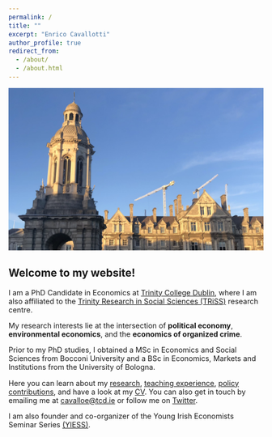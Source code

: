 ```yaml
---
permalink: /
title: ""
excerpt: "Enrico Cavallotti"
author_profile: true
redirect_from: 
  - /about/
  - /about.html
---
```

<img src="/images/trinity_6.jpg" style="max-height: 30vh;">

## **Welcome to my website!**

<p style="font-size: 0.9rem">I am a PhD Candidate in Economics at <a href="https://www.tcd.ie/Economics/" target="_blank">Trinity College Dublin</a>, where I am also affiliated to the <a href="https://www.tcd.ie/triss/" target="_blank">Trinity Research in Social Sciences (TRiSS)</a> research centre.</p>

<p style="font-size: 0.9rem">My research interests lie at the intersection of <b>political economy</b>, <b>environmental economics</b>, and the <b>economics of organized crime</b>.</p>

<p style="font-size: 0.9rem">Prior to my PhD studies, I obtained a MSc in Economics and Social Sciences from Bocconi University and a BSc in Economics, Markets and Institutions from the University of Bologna.</p>

<p style="font-size: 0.9rem">Here you can learn about my <a href="https://enricocavallotti.github.io/research/">research</a>, <a href="https://enricocavallotti.github.io/teaching/">teaching experience</a>, <a href="https://enricocavallotti.github.io/policy/">policy contributions</a>, and have a look at my <a href="https://enricocavallotti.github.io/cv/">CV</a>. You can also get in touch by emailing me at <a href="mailto:cavalloe@tcd.ie">cavalloe@tcd.ie</a> or follow me on <a href="https://x.com/E_Cavallotti" target="_blank">Twitter</a>.</p>

<p style="font-size: 0.9rem">I am also founder and co-organizer of the Young Irish Economists Seminar Series <a href="https://sites.google.com/view/yiess" target="_blank">(YIESS)</a>.</p>
